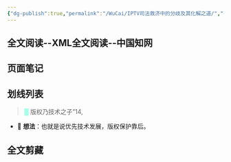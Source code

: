 ```yaml
---
{"dg-publish":true,"permalink":"/WuCai/IPTV司法救济中的分歧及其化解之道/","dgPassFrontmatter":true}
---
```




## 全文阅读--XML全文阅读--中国知网 

## 页面笔记





## 划线列表
> <font color="#A6FFE9">█  </font>版权乃技术之子”14,
- 📝 __想法__：也就是说优先技术发展，版权保护靠后。



## 全文剪藏



